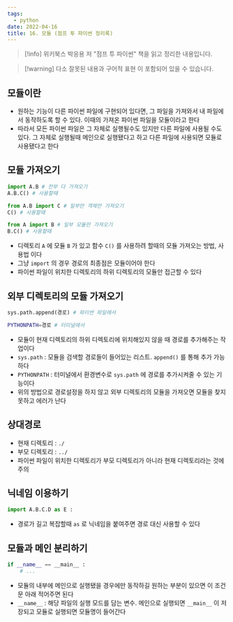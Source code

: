 ```yaml
---
tags:
  - python
date: 2022-04-16
title: 16. 모듈 (점프 투 파이썬 정리록)
---
```

> [!info] 위키북스 박응용 저 "점프 투 파이썬" 책을 읽고 정리한 내용입니다.

> [!warning] 다소 잘못된 내용과 구어적 표현 이 포함되어 있을 수 있습니다.

## 모듈이란

- 원하는 기능이 다른 파이썬 파일에 구현되어 있다면, 그 파일을 가져와서 내 파일에서 동작하도록 할 수 있다. 이때의 가져온 파이썬 파일을 모듈이라고 한다
- 따라서 모든 파이썬 파일은 그 자체로 실행될수도 있지만 다른 파일에 사용될 수도 있다. 그 자체로 실행될때 메인으로 실행됐다고 하고 다른 파일에 사용되면 모듈로 사용됐다고 한다

## 모듈 가져오기

```python
import A.B # 전부 다 가져오기
A.B.C() # 사용할때
```

```python
from A.B import C # 일부만 객체만 가져오기
C() # 사용할때
```

```python
from A import B # 일부 모듈만 가져오기
B.C() # 사용할때
```

- 디렉토리 `A` 에 모듈 `B` 가 있고 함수 `C()` 를 사용하려 할때의 모듈 가져오는 방법, 사용법 이다
- 그냥 `import` 의 경우 경로의 최종점은 모듈이어야 한다
- 파이썬 파일이 위치한 디렉토리의 하위 디렉토리의 모듈만 접근할 수 있다

## 외부 디렉토리의 모듈 가져오기

```python
sys.path.append(경로) # 파이썬 파일에서
```

```bash
PYTHONPATH=경로 # 터미널에서
```

- 모듈이 현재 디렉토리의 하위 디렉토리에 위치해있지 않을 때 경로를 추가해주는 작업이다
- `sys.path` : 모듈을 검색할 경로들이 들어있는 리스트. `append()` 를 통해 추가 가능하다
- `PYTHONPATH` : 터미널에서 환경변수로 `sys.path` 에 경로를 추가시켜줄 수 있는 기능이다
- 위의 방법으로 경로설정을 하지 않고 외부 디렉토리의 모듈을 가져오면 모듈을 찾지 못하고 에러가 난다

## 상대경로

- 현재 디렉토리 : `./`
- 부모 디렉토리 : `../`
- 파이썬 파일이 위치한 디렉토리가 부모 디렉토리가 아니라 현재 디렉토리라는 것에 주의

## 닉네임 이용하기

```python
import A.B.C.D as E :
```

- 경로가 길고 복잡할때 `as` 로 닉네임을 붙여주면 경로 대신 사용할 수 있다

## 모듈과 메인 분리하기

```python
if __name__ == __main__ :
	# ...
```

- 모듈의 내부에 메인으로 실행됐을 경우에만 동작하길 원하는 부분이 있으면 이 조건문 아래 적어주면 된다
- `__name__` : 해당 파일의 실행 모드를 담는 변수. 메인으로 실행되면 `__main__` 이 저장되고 모듈로 실행되면 모듈명이 들어간다